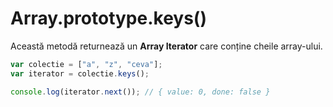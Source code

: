 # Array.prototype.keys()

Această metodă returnează un **Array Iterator** care conține cheile array-ului.

```javascript
var colectie = ["a", "z", "ceva"];
var iterator = colectie.keys();

console.log(iterator.next()); // { value: 0, done: false }
```
